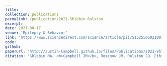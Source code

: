 ```yaml
---
title:
collection: publications
permalink: /publication/2021-Shlobin-Rolston
excerpt:
date: 2021-08-17
venue: 'Epilepsy & Behavior'
link: 'https://www.sciencedirect.com/science/article/pii/S152550502100785X'
code:
github:
paperurl: 'http://Justin-Campbell.github.io/files/Publications/2021-Shlobin-Rolston.pdf'
citation: 'Shlobin NA, <b>Campbell JM</b>, Rosenow JM, Rolston JD. Ethical considerations in the surgical and neuromodulatory treatment of epilepsy. <i>Epilepsy & Behavior.</i> Published online 2021:1-9. doi:10.1016/j.yebeh.2021.108524'
---
```

